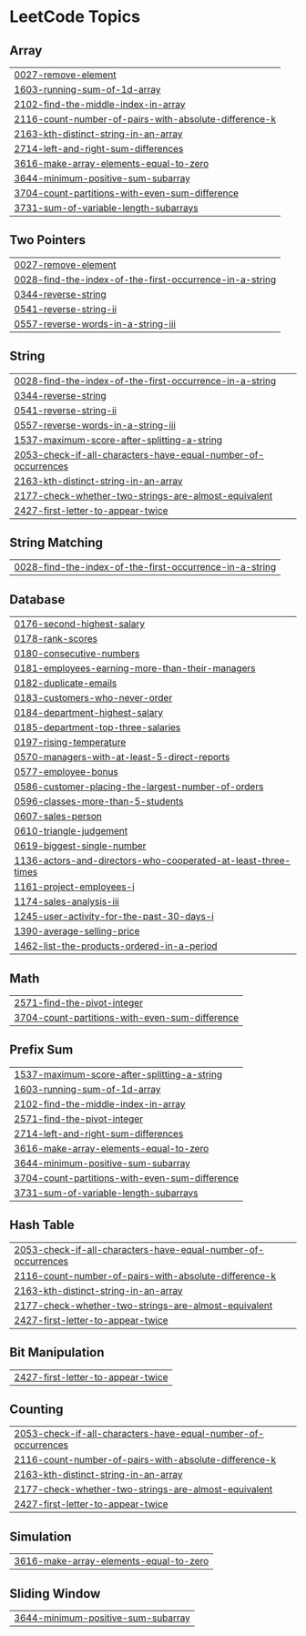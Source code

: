 <!---LeetCode Topics Start-->
# LeetCode Topics
## Array
|  |
| ------- |
| [0027-remove-element](https://github.com/Singhal-Piyush/Leetcode_Problems/tree/master/0027-remove-element) |
| [1603-running-sum-of-1d-array](https://github.com/Singhal-Piyush/Leetcode_Problems/tree/master/1603-running-sum-of-1d-array) |
| [2102-find-the-middle-index-in-array](https://github.com/Singhal-Piyush/Leetcode_Problems/tree/master/2102-find-the-middle-index-in-array) |
| [2116-count-number-of-pairs-with-absolute-difference-k](https://github.com/Singhal-Piyush/Leetcode_Problems/tree/master/2116-count-number-of-pairs-with-absolute-difference-k) |
| [2163-kth-distinct-string-in-an-array](https://github.com/Singhal-Piyush/Leetcode_Problems/tree/master/2163-kth-distinct-string-in-an-array) |
| [2714-left-and-right-sum-differences](https://github.com/Singhal-Piyush/Leetcode_Problems/tree/master/2714-left-and-right-sum-differences) |
| [3616-make-array-elements-equal-to-zero](https://github.com/Singhal-Piyush/Leetcode_Problems/tree/master/3616-make-array-elements-equal-to-zero) |
| [3644-minimum-positive-sum-subarray](https://github.com/Singhal-Piyush/Leetcode_Problems/tree/master/3644-minimum-positive-sum-subarray) |
| [3704-count-partitions-with-even-sum-difference](https://github.com/Singhal-Piyush/Leetcode_Problems/tree/master/3704-count-partitions-with-even-sum-difference) |
| [3731-sum-of-variable-length-subarrays](https://github.com/Singhal-Piyush/Leetcode_Problems/tree/master/3731-sum-of-variable-length-subarrays) |
## Two Pointers
|  |
| ------- |
| [0027-remove-element](https://github.com/Singhal-Piyush/Leetcode_Problems/tree/master/0027-remove-element) |
| [0028-find-the-index-of-the-first-occurrence-in-a-string](https://github.com/Singhal-Piyush/Leetcode_Problems/tree/master/0028-find-the-index-of-the-first-occurrence-in-a-string) |
| [0344-reverse-string](https://github.com/Singhal-Piyush/Leetcode_Problems/tree/master/0344-reverse-string) |
| [0541-reverse-string-ii](https://github.com/Singhal-Piyush/Leetcode_Problems/tree/master/0541-reverse-string-ii) |
| [0557-reverse-words-in-a-string-iii](https://github.com/Singhal-Piyush/Leetcode_Problems/tree/master/0557-reverse-words-in-a-string-iii) |
## String
|  |
| ------- |
| [0028-find-the-index-of-the-first-occurrence-in-a-string](https://github.com/Singhal-Piyush/Leetcode_Problems/tree/master/0028-find-the-index-of-the-first-occurrence-in-a-string) |
| [0344-reverse-string](https://github.com/Singhal-Piyush/Leetcode_Problems/tree/master/0344-reverse-string) |
| [0541-reverse-string-ii](https://github.com/Singhal-Piyush/Leetcode_Problems/tree/master/0541-reverse-string-ii) |
| [0557-reverse-words-in-a-string-iii](https://github.com/Singhal-Piyush/Leetcode_Problems/tree/master/0557-reverse-words-in-a-string-iii) |
| [1537-maximum-score-after-splitting-a-string](https://github.com/Singhal-Piyush/Leetcode_Problems/tree/master/1537-maximum-score-after-splitting-a-string) |
| [2053-check-if-all-characters-have-equal-number-of-occurrences](https://github.com/Singhal-Piyush/Leetcode_Problems/tree/master/2053-check-if-all-characters-have-equal-number-of-occurrences) |
| [2163-kth-distinct-string-in-an-array](https://github.com/Singhal-Piyush/Leetcode_Problems/tree/master/2163-kth-distinct-string-in-an-array) |
| [2177-check-whether-two-strings-are-almost-equivalent](https://github.com/Singhal-Piyush/Leetcode_Problems/tree/master/2177-check-whether-two-strings-are-almost-equivalent) |
| [2427-first-letter-to-appear-twice](https://github.com/Singhal-Piyush/Leetcode_Problems/tree/master/2427-first-letter-to-appear-twice) |
## String Matching
|  |
| ------- |
| [0028-find-the-index-of-the-first-occurrence-in-a-string](https://github.com/Singhal-Piyush/Leetcode_Problems/tree/master/0028-find-the-index-of-the-first-occurrence-in-a-string) |
## Database
|  |
| ------- |
| [0176-second-highest-salary](https://github.com/Singhal-Piyush/Leetcode_Problems/tree/master/0176-second-highest-salary) |
| [0178-rank-scores](https://github.com/Singhal-Piyush/Leetcode_Problems/tree/master/0178-rank-scores) |
| [0180-consecutive-numbers](https://github.com/Singhal-Piyush/Leetcode_Problems/tree/master/0180-consecutive-numbers) |
| [0181-employees-earning-more-than-their-managers](https://github.com/Singhal-Piyush/Leetcode_Problems/tree/master/0181-employees-earning-more-than-their-managers) |
| [0182-duplicate-emails](https://github.com/Singhal-Piyush/Leetcode_Problems/tree/master/0182-duplicate-emails) |
| [0183-customers-who-never-order](https://github.com/Singhal-Piyush/Leetcode_Problems/tree/master/0183-customers-who-never-order) |
| [0184-department-highest-salary](https://github.com/Singhal-Piyush/Leetcode_Problems/tree/master/0184-department-highest-salary) |
| [0185-department-top-three-salaries](https://github.com/Singhal-Piyush/Leetcode_Problems/tree/master/0185-department-top-three-salaries) |
| [0197-rising-temperature](https://github.com/Singhal-Piyush/Leetcode_Problems/tree/master/0197-rising-temperature) |
| [0570-managers-with-at-least-5-direct-reports](https://github.com/Singhal-Piyush/Leetcode_Problems/tree/master/0570-managers-with-at-least-5-direct-reports) |
| [0577-employee-bonus](https://github.com/Singhal-Piyush/Leetcode_Problems/tree/master/0577-employee-bonus) |
| [0586-customer-placing-the-largest-number-of-orders](https://github.com/Singhal-Piyush/Leetcode_Problems/tree/master/0586-customer-placing-the-largest-number-of-orders) |
| [0596-classes-more-than-5-students](https://github.com/Singhal-Piyush/Leetcode_Problems/tree/master/0596-classes-more-than-5-students) |
| [0607-sales-person](https://github.com/Singhal-Piyush/Leetcode_Problems/tree/master/0607-sales-person) |
| [0610-triangle-judgement](https://github.com/Singhal-Piyush/Leetcode_Problems/tree/master/0610-triangle-judgement) |
| [0619-biggest-single-number](https://github.com/Singhal-Piyush/Leetcode_Problems/tree/master/0619-biggest-single-number) |
| [1136-actors-and-directors-who-cooperated-at-least-three-times](https://github.com/Singhal-Piyush/Leetcode_Problems/tree/master/1136-actors-and-directors-who-cooperated-at-least-three-times) |
| [1161-project-employees-i](https://github.com/Singhal-Piyush/Leetcode_Problems/tree/master/1161-project-employees-i) |
| [1174-sales-analysis-iii](https://github.com/Singhal-Piyush/Leetcode_Problems/tree/master/1174-sales-analysis-iii) |
| [1245-user-activity-for-the-past-30-days-i](https://github.com/Singhal-Piyush/Leetcode_Problems/tree/master/1245-user-activity-for-the-past-30-days-i) |
| [1390-average-selling-price](https://github.com/Singhal-Piyush/Leetcode_Problems/tree/master/1390-average-selling-price) |
| [1462-list-the-products-ordered-in-a-period](https://github.com/Singhal-Piyush/Leetcode_Problems/tree/master/1462-list-the-products-ordered-in-a-period) |
## Math
|  |
| ------- |
| [2571-find-the-pivot-integer](https://github.com/Singhal-Piyush/Leetcode_Problems/tree/master/2571-find-the-pivot-integer) |
| [3704-count-partitions-with-even-sum-difference](https://github.com/Singhal-Piyush/Leetcode_Problems/tree/master/3704-count-partitions-with-even-sum-difference) |
## Prefix Sum
|  |
| ------- |
| [1537-maximum-score-after-splitting-a-string](https://github.com/Singhal-Piyush/Leetcode_Problems/tree/master/1537-maximum-score-after-splitting-a-string) |
| [1603-running-sum-of-1d-array](https://github.com/Singhal-Piyush/Leetcode_Problems/tree/master/1603-running-sum-of-1d-array) |
| [2102-find-the-middle-index-in-array](https://github.com/Singhal-Piyush/Leetcode_Problems/tree/master/2102-find-the-middle-index-in-array) |
| [2571-find-the-pivot-integer](https://github.com/Singhal-Piyush/Leetcode_Problems/tree/master/2571-find-the-pivot-integer) |
| [2714-left-and-right-sum-differences](https://github.com/Singhal-Piyush/Leetcode_Problems/tree/master/2714-left-and-right-sum-differences) |
| [3616-make-array-elements-equal-to-zero](https://github.com/Singhal-Piyush/Leetcode_Problems/tree/master/3616-make-array-elements-equal-to-zero) |
| [3644-minimum-positive-sum-subarray](https://github.com/Singhal-Piyush/Leetcode_Problems/tree/master/3644-minimum-positive-sum-subarray) |
| [3704-count-partitions-with-even-sum-difference](https://github.com/Singhal-Piyush/Leetcode_Problems/tree/master/3704-count-partitions-with-even-sum-difference) |
| [3731-sum-of-variable-length-subarrays](https://github.com/Singhal-Piyush/Leetcode_Problems/tree/master/3731-sum-of-variable-length-subarrays) |
## Hash Table
|  |
| ------- |
| [2053-check-if-all-characters-have-equal-number-of-occurrences](https://github.com/Singhal-Piyush/Leetcode_Problems/tree/master/2053-check-if-all-characters-have-equal-number-of-occurrences) |
| [2116-count-number-of-pairs-with-absolute-difference-k](https://github.com/Singhal-Piyush/Leetcode_Problems/tree/master/2116-count-number-of-pairs-with-absolute-difference-k) |
| [2163-kth-distinct-string-in-an-array](https://github.com/Singhal-Piyush/Leetcode_Problems/tree/master/2163-kth-distinct-string-in-an-array) |
| [2177-check-whether-two-strings-are-almost-equivalent](https://github.com/Singhal-Piyush/Leetcode_Problems/tree/master/2177-check-whether-two-strings-are-almost-equivalent) |
| [2427-first-letter-to-appear-twice](https://github.com/Singhal-Piyush/Leetcode_Problems/tree/master/2427-first-letter-to-appear-twice) |
## Bit Manipulation
|  |
| ------- |
| [2427-first-letter-to-appear-twice](https://github.com/Singhal-Piyush/Leetcode_Problems/tree/master/2427-first-letter-to-appear-twice) |
## Counting
|  |
| ------- |
| [2053-check-if-all-characters-have-equal-number-of-occurrences](https://github.com/Singhal-Piyush/Leetcode_Problems/tree/master/2053-check-if-all-characters-have-equal-number-of-occurrences) |
| [2116-count-number-of-pairs-with-absolute-difference-k](https://github.com/Singhal-Piyush/Leetcode_Problems/tree/master/2116-count-number-of-pairs-with-absolute-difference-k) |
| [2163-kth-distinct-string-in-an-array](https://github.com/Singhal-Piyush/Leetcode_Problems/tree/master/2163-kth-distinct-string-in-an-array) |
| [2177-check-whether-two-strings-are-almost-equivalent](https://github.com/Singhal-Piyush/Leetcode_Problems/tree/master/2177-check-whether-two-strings-are-almost-equivalent) |
| [2427-first-letter-to-appear-twice](https://github.com/Singhal-Piyush/Leetcode_Problems/tree/master/2427-first-letter-to-appear-twice) |
## Simulation
|  |
| ------- |
| [3616-make-array-elements-equal-to-zero](https://github.com/Singhal-Piyush/Leetcode_Problems/tree/master/3616-make-array-elements-equal-to-zero) |
## Sliding Window
|  |
| ------- |
| [3644-minimum-positive-sum-subarray](https://github.com/Singhal-Piyush/Leetcode_Problems/tree/master/3644-minimum-positive-sum-subarray) |
<!---LeetCode Topics End-->
